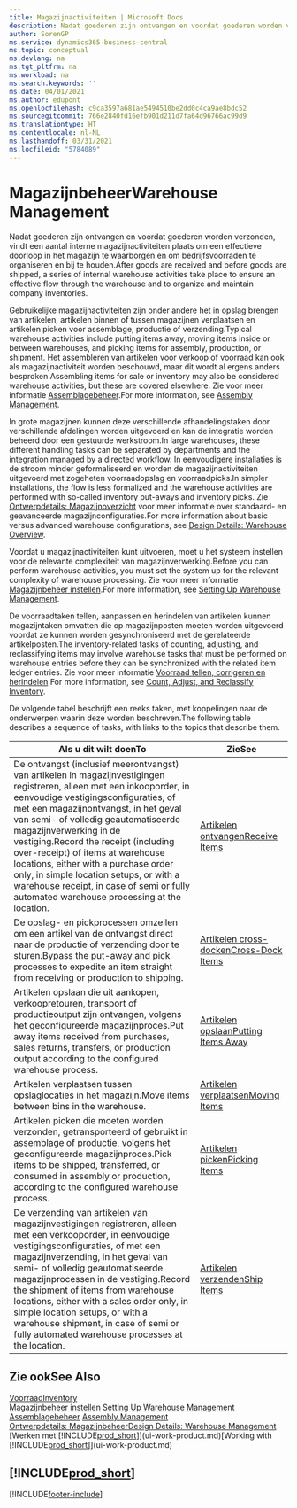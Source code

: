 ```yaml
---
title: Magazijnactiviteiten | Microsoft Docs
description: Nadat goederen zijn ontvangen en voordat goederen worden verzonden, vindt een aantal interne magazijnactiviteiten plaats om een effectieve doorloop in het magazijn te waarborgen en om bedrijfsvoorraden te organiseren en bij te houden.
author: SorenGP
ms.service: dynamics365-business-central
ms.topic: conceptual
ms.devlang: na
ms.tgt_pltfrm: na
ms.workload: na
ms.search.keywords: ''
ms.date: 04/01/2021
ms.author: edupont
ms.openlocfilehash: c9ca3597a681ae5494510be2dd0c4ca9ae8bdc52
ms.sourcegitcommit: 766e2840fd16efb901d211d7fa64d96766ac99d9
ms.translationtype: HT
ms.contentlocale: nl-NL
ms.lasthandoff: 03/31/2021
ms.locfileid: "5784089"
---
```

# <a name="warehouse-management"></a><span data-ttu-id="79982-103">Magazijnbeheer</span><span class="sxs-lookup"><span data-stu-id="79982-103">Warehouse Management</span></span>
<span data-ttu-id="79982-104">Nadat goederen zijn ontvangen en voordat goederen worden verzonden, vindt een aantal interne magazijnactiviteiten plaats om een effectieve doorloop in het magazijn te waarborgen en om bedrijfsvoorraden te organiseren en bij te houden.</span><span class="sxs-lookup"><span data-stu-id="79982-104">After goods are received and before goods are shipped, a series of internal warehouse activities take place to ensure an effective flow through the warehouse and to organize and maintain company inventories.</span></span>

<span data-ttu-id="79982-105">Gebruikelijke magazijnactiviteiten zijn onder andere het in opslag brengen van artikelen, artikelen binnen of tussen magazijnen verplaatsen en artikelen picken voor assemblage, productie of verzending.</span><span class="sxs-lookup"><span data-stu-id="79982-105">Typical warehouse activities include putting items away, moving items inside or between warehouses, and picking items for assembly, production, or shipment.</span></span> <span data-ttu-id="79982-106">Het assembleren van artikelen voor verkoop of voorraad kan ook als magazijnactiviteit worden beschouwd, maar dit wordt al ergens anders besproken.</span><span class="sxs-lookup"><span data-stu-id="79982-106">Assembling items for sale or inventory may also be considered warehouse activities, but these are covered elsewhere.</span></span> <span data-ttu-id="79982-107">Zie voor meer informatie [Assemblagebeheer](assembly-assemble-items.md).</span><span class="sxs-lookup"><span data-stu-id="79982-107">For more information, see [Assembly Management](assembly-assemble-items.md).</span></span>  

<span data-ttu-id="79982-108">In grote magazijnen kunnen deze verschillende afhandelingstaken door verschillende afdelingen worden uitgevoerd en kan de integratie worden beheerd door een gestuurde werkstroom.</span><span class="sxs-lookup"><span data-stu-id="79982-108">In large warehouses, these different handling tasks can be separated by departments and the integration managed by a directed workflow.</span></span> <span data-ttu-id="79982-109">In eenvoudigere installaties is de stroom minder geformaliseerd en worden de magazijnactiviteiten uitgevoerd met zogeheten voorraadopslag en voorraadpicks.</span><span class="sxs-lookup"><span data-stu-id="79982-109">In simpler installations, the flow is less formalized and the warehouse activities are performed with so-called inventory put-aways and inventory picks.</span></span> <span data-ttu-id="79982-110">Zie [Ontwerpdetails: Magazijnoverzicht](design-details-warehouse-overview.md) voor meer informatie over standaard- en geavanceerde magazijnconfiguraties.</span><span class="sxs-lookup"><span data-stu-id="79982-110">For more information about basic versus advanced warehouse configurations, see [Design Details: Warehouse Overview](design-details-warehouse-overview.md).</span></span>

<span data-ttu-id="79982-111">Voordat u magazijnactiviteiten kunt uitvoeren, moet u het systeem instellen voor de relevante complexiteit van magazijnverwerking.</span><span class="sxs-lookup"><span data-stu-id="79982-111">Before you can perform warehouse activities, you must set the system up for the relevant complexity of warehouse processing.</span></span> <span data-ttu-id="79982-112">Zie voor meer informatie [Magazijnbeheer instellen](warehouse-setup-warehouse.md).</span><span class="sxs-lookup"><span data-stu-id="79982-112">For more information, see [Setting Up Warehouse Management](warehouse-setup-warehouse.md).</span></span>

<span data-ttu-id="79982-113">De voorraadtaken tellen, aanpassen en herindelen van artikelen kunnen magazijntaken omvatten die op magazijnposten moeten worden uitgevoerd voordat ze kunnen worden gesynchroniseerd met de gerelateerde artikelposten.</span><span class="sxs-lookup"><span data-stu-id="79982-113">The inventory-related tasks of counting, adjusting, and reclassifying items may involve warehouse tasks that must be performed on warehouse entries before they can be synchronized with the related item ledger entries.</span></span> <span data-ttu-id="79982-114">Zie voor meer informatie [Voorraad tellen, corrigeren en herindelen](inventory-how-count-adjust-reclassify.md).</span><span class="sxs-lookup"><span data-stu-id="79982-114">For more information, see [Count, Adjust, and Reclassify Inventory](inventory-how-count-adjust-reclassify.md).</span></span>

 <span data-ttu-id="79982-115">De volgende tabel beschrijft een reeks taken, met koppelingen naar de onderwerpen waarin deze worden beschreven.</span><span class="sxs-lookup"><span data-stu-id="79982-115">The following table describes a sequence of tasks, with links to the topics that describe them.</span></span>   

|<span data-ttu-id="79982-116">**Als u dit wilt doen**</span><span class="sxs-lookup"><span data-stu-id="79982-116">**To**</span></span>|<span data-ttu-id="79982-117">**Zie**</span><span class="sxs-lookup"><span data-stu-id="79982-117">**See**</span></span>|  
|------------|-------------|  
|<span data-ttu-id="79982-118">De ontvangst (inclusief meerontvangst) van artikelen in magazijnvestigingen registreren, alleen met een inkooporder, in eenvoudige vestigingsconfiguraties, of met een magazijnontvangst, in het geval van semi- of volledig geautomatiseerde magazijnverwerking in de vestiging.</span><span class="sxs-lookup"><span data-stu-id="79982-118">Record the receipt (including over-receipt) of items at warehouse locations, either with a purchase order only, in simple location setups, or with a warehouse receipt, in case of semi or fully automated warehouse processing at the location.</span></span>|[<span data-ttu-id="79982-119">Artikelen ontvangen</span><span class="sxs-lookup"><span data-stu-id="79982-119">Receive Items</span></span>](warehouse-how-receive-items.md)|
|<span data-ttu-id="79982-120">De opslag- en pickprocessen omzeilen om een artikel van de ontvangst direct naar de productie of verzending door te sturen.</span><span class="sxs-lookup"><span data-stu-id="79982-120">Bypass the put-away and pick processes to expedite an item straight from receiving or production to shipping.</span></span>|[<span data-ttu-id="79982-121">Artikelen cross-docken</span><span class="sxs-lookup"><span data-stu-id="79982-121">Cross-Dock Items</span></span>](warehouse-how-to-cross-dock-items.md)|    
|<span data-ttu-id="79982-122">Artikelen opslaan die uit aankopen, verkoopretouren, transport of productieoutput zijn ontvangen, volgens het geconfigureerde magazijnproces.</span><span class="sxs-lookup"><span data-stu-id="79982-122">Put away items received from purchases, sales returns, transfers, or production output according to the configured warehouse process.</span></span>|[<span data-ttu-id="79982-123">Artikelen opslaan</span><span class="sxs-lookup"><span data-stu-id="79982-123">Putting Items Away</span></span>](warehouse-put-away-items.md)|
|<span data-ttu-id="79982-124">Artikelen verplaatsen tussen opslaglocaties in het magazijn.</span><span class="sxs-lookup"><span data-stu-id="79982-124">Move items between bins in the warehouse.</span></span>|[<span data-ttu-id="79982-125">Artikelen verplaatsen</span><span class="sxs-lookup"><span data-stu-id="79982-125">Moving Items</span></span>](warehouse-move-items.md)|
|<span data-ttu-id="79982-126">Artikelen picken die moeten worden verzonden, getransporteerd of gebruikt in assemblage of productie, volgens het geconfigureerde magazijnproces.</span><span class="sxs-lookup"><span data-stu-id="79982-126">Pick items to be shipped, transferred, or consumed in assembly or production, according to the configured warehouse process.</span></span>|[<span data-ttu-id="79982-127">Artikelen picken</span><span class="sxs-lookup"><span data-stu-id="79982-127">Picking Items</span></span>](warehouse-pick-items.md)|
|<span data-ttu-id="79982-128">De verzending van artikelen van magazijnvestigingen registreren, alleen met een verkooporder, in eenvoudige vestigingsconfiguraties, of met een magazijnverzending, in het geval van semi- of volledig geautomatiseerde magazijnprocessen in de vestiging.</span><span class="sxs-lookup"><span data-stu-id="79982-128">Record the shipment of items from warehouse locations, either with a sales order only, in simple location setups, or with a warehouse shipment, in case of semi or fully automated warehouse processes at the location.</span></span>|[<span data-ttu-id="79982-129">Artikelen verzenden</span><span class="sxs-lookup"><span data-stu-id="79982-129">Ship Items</span></span>](warehouse-how-ship-items.md)|  

## <a name="see-also"></a><span data-ttu-id="79982-130">Zie ook</span><span class="sxs-lookup"><span data-stu-id="79982-130">See Also</span></span>  
[<span data-ttu-id="79982-131">Voorraad</span><span class="sxs-lookup"><span data-stu-id="79982-131">Inventory</span></span>](inventory-manage-inventory.md)  
<span data-ttu-id="79982-132">[Magazijnbeheer instellen](warehouse-setup-warehouse.md)   </span><span class="sxs-lookup"><span data-stu-id="79982-132">[Setting Up Warehouse Management](warehouse-setup-warehouse.md)   </span></span>  
<span data-ttu-id="79982-133">[Assemblagebeheer](assembly-assemble-items.md)  </span><span class="sxs-lookup"><span data-stu-id="79982-133">[Assembly Management](assembly-assemble-items.md)  </span></span>  
[<span data-ttu-id="79982-134">Ontwerpdetails: Magazijnbeheer</span><span class="sxs-lookup"><span data-stu-id="79982-134">Design Details: Warehouse Management</span></span>](design-details-warehouse-management.md)  
<span data-ttu-id="79982-135">[Werken met [!INCLUDE[prod_short](includes/prod_short.md)]](ui-work-product.md)</span><span class="sxs-lookup"><span data-stu-id="79982-135">[Working with [!INCLUDE[prod_short](includes/prod_short.md)]](ui-work-product.md)</span></span>  

## [!INCLUDE[prod_short](includes/free_trial_md.md)]  


[!INCLUDE[footer-include](includes/footer-banner.md)]